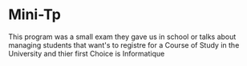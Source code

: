 # Mini-Tp
This program was a small exam they gave us in school or talks about managing students that want's to registre for a Course of Study in the University and thier first Choice is Informatique
